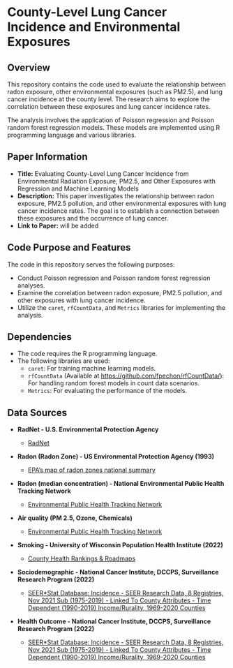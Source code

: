 # County-Level Lung Cancer Incidence and Environmental Exposures

## Overview

This repository contains the code used to evaluate the relationship between radon exposure, other environmental exposures (such as PM2.5), and lung cancer incidence at the county level. The research aims to explore the correlation between these exposures and lung cancer incidence rates.

The analysis involves the application of Poisson regression and Poisson random forest regression models. These models are implemented using R programming language and various libraries.

## Paper Information

- **Title:** Evaluating County-Level Lung Cancer Incidence from Environmental Radiation Exposure, PM2.5, and Other Exposures with Regression and Machine Learning Models
- **Description:** This paper investigates the relationship between radon exposure, PM2.5 pollution, and other environmental exposures with lung cancer incidence rates. The goal is to establish a connection between these exposures and the occurrence of lung cancer.
- **Link to Paper:** will be added

## Code Purpose and Features

The code in this repository serves the following purposes:

- Conduct Poisson regression and Poisson random forest regression analyses.
- Examine the correlation between radon exposure, PM2.5 pollution, and other exposures with lung cancer incidence.
- Utilize the `caret`, `rfCountData`, and `Metrics` libraries for implementing the analysis.

## Dependencies

- The code requires the R programming language.
- The following libraries are used:
  - `caret`: For training machine learning models.
  - `rfCountData` (Available at https://github.com/fpechon/rfCountData/): For handling random forest models in count data scenarios.
  - `Metrics`: For evaluating the performance of the models.

## Data Sources

- **RadNet - U.S. Environmental Protection Agency**
   - [RadNet](https://www.epa.gov/radnet/)

- **Radon (Radon Zone) - US Environmental Protection Agency (1993)**
   - [EPA’s map of radon zones national summary](insert_link_here)
- **Radon (median concentration) - National Environmental Public Health Tracking Network**
   - [Environmental Public Health Tracking Network](https://ephtracking.cdc.gov/DataExplorer/)

- **Air quality (PM 2.5, Ozone, Chemicals)**
   - [Environmental Public Health Tracking Network](https://ephtracking.cdc.gov/DataExplorer/)

- **Smoking - University of Wisconsin Population Health Institute (2022)**
   - [County Health Rankings & Roadmaps](https://www.countyhealthrankings.org)

- **Sociodemographic - National Cancer Institute, DCCPS, Surveillance Research Program (2022)**
   - [SEER*Stat Database: Incidence - SEER Research Data, 8 Registries, Nov 2021 Sub (1975-2019) - Linked To County Attributes - Time Dependent (1990-2019) Income/Rurality, 1969-2020 Counties](https://www.seer.cancer.gov)

- **Health Outcome - National Cancer Institute, DCCPS, Surveillance Research Program (2022)**
   - [SEER*Stat Database: Incidence - SEER Research Data, 8 Registries, Nov 2021 Sub (1975-2019) - Linked To County Attributes - Time Dependent (1990-2019) Income/Rurality, 1969-2020 Counties](https://www.seer.cancer.gov)
